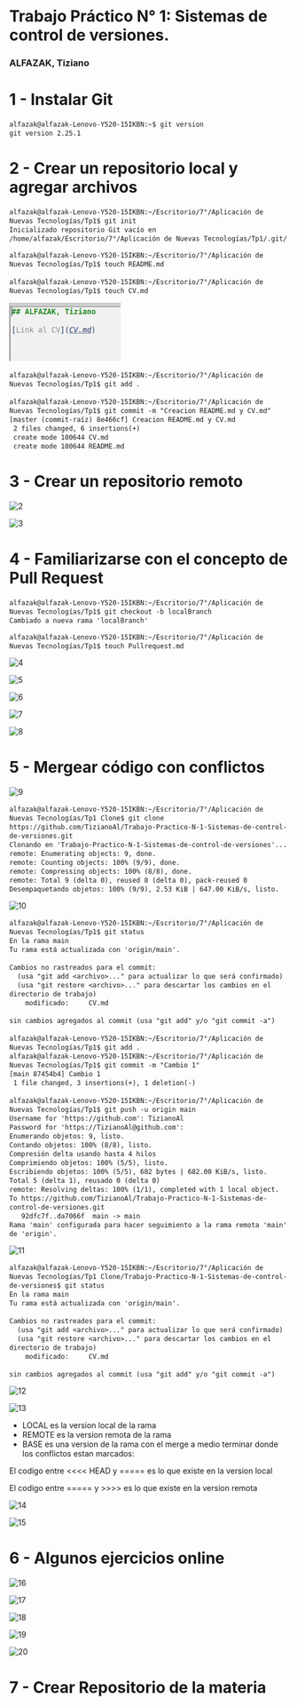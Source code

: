 Trabajo Práctico N° 1: Sistemas de control de versiones.
========================
### ALFAZAK, Tiziano

# 1 - Instalar Git

```
alfazak@alfazak-Lenovo-Y520-15IKBN:~$ git version
git version 2.25.1
```

# 2 - Crear un repositorio local y agregar archivos

```
alfazak@alfazak-Lenovo-Y520-15IKBN:~/Escritorio/7°/Aplicación de Nuevas Tecnologías/Tp1$ git init
Inicializado repositorio Git vacío en /home/alfazak/Escritorio/7°/Aplicación de Nuevas Tecnologías/Tp1/.git/
```

```
alfazak@alfazak-Lenovo-Y520-15IKBN:~/Escritorio/7°/Aplicación de Nuevas Tecnologías/Tp1$ touch README.md

alfazak@alfazak-Lenovo-Y520-15IKBN:~/Escritorio/7°/Aplicación de Nuevas Tecnologías/Tp1$ touch CV.md
```

![1](Imagenes/1.png)

```
alfazak@alfazak-Lenovo-Y520-15IKBN:~/Escritorio/7°/Aplicación de Nuevas Tecnologías/Tp1$ git add .

alfazak@alfazak-Lenovo-Y520-15IKBN:~/Escritorio/7°/Aplicación de Nuevas Tecnologías/Tp1$ git commit -m "Creacion README.md y CV.md"
[master (commit-raíz) 8e466cf] Creacion README.md y CV.md
 2 files changed, 6 insertions(+)
 create mode 100644 CV.md
 create mode 100644 README.md
```

# 3 - Crear un repositorio remoto

![2](Imagenes/2-2.png)

![3](Imagenes/3-3.png)

# 4 - Familiarizarse con el concepto de Pull Request

```
alfazak@alfazak-Lenovo-Y520-15IKBN:~/Escritorio/7°/Aplicación de Nuevas Tecnologías/Tp1$ git checkout -b localBranch
Cambiado a nueva rama 'localBranch'
```

```
alfazak@alfazak-Lenovo-Y520-15IKBN:~/Escritorio/7°/Aplicación de Nuevas Tecnologías/Tp1$ touch Pullrequest.md
```

![4](Imagenes/4-3.png)

![5](Imagenes/5-2.png)

![6](Imagenes/6-2.png)

![7](Imagenes/7-3.png)

![8](Imagenes/8-2.png)

# 5 - Mergear código con conflictos

![9](Imagenes/9-2.png)

```
alfazak@alfazak-Lenovo-Y520-15IKBN:~/Escritorio/7°/Aplicación de Nuevas Tecnologías/Tp1 Clone$ git clone https://github.com/TizianoAl/Trabajo-Practico-N-1-Sistemas-de-control-de-versiones.git
Clonando en 'Trabajo-Practico-N-1-Sistemas-de-control-de-versiones'...
remote: Enumerating objects: 9, done.
remote: Counting objects: 100% (9/9), done.
remote: Compressing objects: 100% (8/8), done.
remote: Total 9 (delta 0), reused 8 (delta 0), pack-reused 0
Desempaquetando objetos: 100% (9/9), 2.53 KiB | 647.00 KiB/s, listo.
```

![10](Imagenes/10-2.png)

```
alfazak@alfazak-Lenovo-Y520-15IKBN:~/Escritorio/7°/Aplicación de Nuevas Tecnologías/Tp1$ git status
En la rama main
Tu rama está actualizada con 'origin/main'.

Cambios no rastreados para el commit:
  (usa "git add <archivo>..." para actualizar lo que será confirmado)
  (usa "git restore <archivo>..." para descartar los cambios en el directorio de trabajo)
	modificado:     CV.md

sin cambios agregados al commit (usa "git add" y/o "git commit -a")

alfazak@alfazak-Lenovo-Y520-15IKBN:~/Escritorio/7°/Aplicación de Nuevas Tecnologías/Tp1$ git add . 
alfazak@alfazak-Lenovo-Y520-15IKBN:~/Escritorio/7°/Aplicación de Nuevas Tecnologías/Tp1$ git commit -m "Cambio 1"
[main 87454b4] Cambio 1
 1 file changed, 3 insertions(+), 1 deletion(-)
 
alfazak@alfazak-Lenovo-Y520-15IKBN:~/Escritorio/7°/Aplicación de Nuevas Tecnologías/Tp1$ git push -u origin main
Username for 'https://github.com': TizianoAl
Password for 'https://TizianoAl@github.com': 
Enumerando objetos: 9, listo.
Contando objetos: 100% (8/8), listo.
Compresión delta usando hasta 4 hilos
Comprimiendo objetos: 100% (5/5), listo.
Escribiendo objetos: 100% (5/5), 682 bytes | 682.00 KiB/s, listo.
Total 5 (delta 1), reusado 0 (delta 0)
remote: Resolving deltas: 100% (1/1), completed with 1 local object.
To https://github.com/TizianoAl/Trabajo-Practico-N-1-Sistemas-de-control-de-versiones.git
   92dfc7f..da7066f  main -> main
Rama 'main' configurada para hacer seguimiento a la rama remota 'main' de 'origin'.
```

![11](Imagenes/11-2.png)

```
alfazak@alfazak-Lenovo-Y520-15IKBN:~/Escritorio/7°/Aplicación de Nuevas Tecnologías/Tp1 Clone/Trabajo-Practico-N-1-Sistemas-de-control-de-versiones$ git status
En la rama main
Tu rama está actualizada con 'origin/main'.

Cambios no rastreados para el commit:
  (usa "git add <archivo>..." para actualizar lo que será confirmado)
  (usa "git restore <archivo>..." para descartar los cambios en el directorio de trabajo)
	modificado:     CV.md

sin cambios agregados al commit (usa "git add" y/o "git commit -a")
```

![12](Imagenes/12-2.png)

![13](Imagenes/13-3.png)


- LOCAL es la version local de la rama
- REMOTE es la version remota de la rama
- BASE es una version de la rama con el merge a medio terminar donde los conflictos estan marcados:


El codigo entre <<<< HEAD y ===== es lo que existe en la version local

El codigo entre ===== y >>>> es lo que existe en la version remota

![14](Imagenes/14-2.png)

![15](Imagenes/15-2.png)

# 6 - Algunos ejercicios online

![16](Imagenes/16-2.png)

![17](Imagenes/17-1.png)

![18](Imagenes/18-1.png)

![19](Imagenes/19-1.png)

![20](media/20-2.png)

# 7 - Crear Repositorio de la materia


























